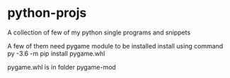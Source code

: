 # python-projs
A collection of few of my python single programs and snippets

A few of them need pygame module to be installed 
install using command py -3.6 -m pip install pygame.whl

pygame.whl is in folder pygame-mod 
